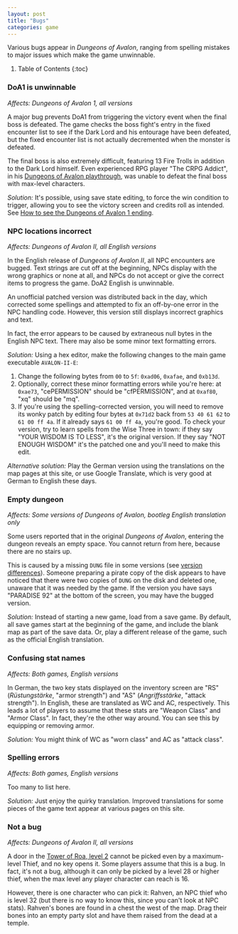 ```yaml
---
layout: post
title: "Bugs"
categories: game
---
```


Various bugs appear in _Dungeons of Avalon_, ranging from spelling mistakes to
major issues which make the game unwinnable.

1. Table of Contents
{:toc}

### DoA1 is unwinnable

_Affects: Dungeons of Avalon 1, all versions_

A major bug prevents DoA1 from triggering the victory event when the final boss is
defeated. The game checks the boss fight's entry in the fixed encounter list to
see if the Dark Lord and his entourage have been defeated, but the fixed encounter
list is not actually decremented when the monster is defeated.

The final boss is also extremely difficult, featuring 13 Fire Trolls in addition to
the Dark Lord himself. Even experienced RPG player "The CRPG Addict", in his
[Dungeons of Avalon playthrough](https://crpgaddict.blogspot.com/2015/08/dungeons-of-avalon-defeated-with-final.html),
was unable to defeat the final boss with max-level characters.

_Solution:_ It's possible, using save state editing, to force the win condition
to trigger, allowing you to see the victory screen and credits roll as intended.
See [How to see the Dungeons of Avalon 1 ending](../secrets/doa1-ending.html).

### NPC locations incorrect

_Affects: Dungeons of Avalon II, all English versions_

In the English release of _Dungeons of Avalon II_, all NPC encounters are bugged.
Text strings are cut off at the beginning, NPCs display with the wrong graphics
or none at all, and NPCs do not accept or give the correct items to progress the
game. DoA2 English is unwinnable.

An unofficial patched version was distributed back in the day, which corrected
some spellings and attempted to fix an off-by-one error in the NPC handling
code. However, this version still displays incorrect graphics and text.

In fact, the error appears to be caused by extraneous null bytes in the
English NPC text. There may also be some minor text formatting errors.

_Solution:_ Using a hex editor, make the following changes to the main game
executable `AVALON-II-E`:

1. Change the following bytes from `00` to `5f`: `0xad06`, `0xafae`,
   and `0xb13d`.
2. Optionally, correct these minor formatting errors while you're here:
   at `0xae73`, "cePERMISSION" should be "cfPERMISSION", and
   at `0xaf80`, "xq" should be "mq".
3. If you're using the spelling-corrected version, you will need to remove
   its wonky patch by editing four bytes at `0x71d2` back from `53 40 61 62`
   to `61 00 ff 4a`. If it already says `61 00 ff 4a`, you're good.
   To check your version, try to learn spells from the Wise Three in town:
   if they say "YOUR WISDOM IS TO LESS", it's the original version.
   If they say "NOT ENOUGH WISDOM" it's the patched one and you'll need
   to make this edit.

_Alternative solution:_ Play the German version using the translations
on the map pages at this site, or use Google Translate, which is very
good at German to English these days.

### Empty dungeon

_Affects: Some versions of Dungeons of Avalon, bootleg English translation only_

Some users reported that in the original _Dungeons of Avalon_, entering the dungeon
reveals an empty space. You cannot return from here, because there are no stairs up.

This is caused by a missing `DUNG` file in some versions
(see [version differences](../history/version-differences.html)). Someone preparing
a pirate copy of the disk appears to have noticed that there were two copies of
`DUNG` on the disk and deleted one, unaware that it was needed by the game. If the
version you have says "PARADISE 92" at the bottom of the screen, you may have the
bugged version.

_Solution:_ Instead of starting a new game, load from a save game. By default, all save
games start at the beginning of the game, and include the blank map as part of the save
data. Or, play a different release of the game, such as the official English translation.

### Confusing stat names

_Affects: Both games, English versions_

In German, the two key stats displayed on the inventory screen are "RS"
(_Rüstungstärke_, "armor strength") and "AS" (_Angriffsstärke_, "attack strength").
In English, these are translated as WC and AC, respectively. This leads a lot of
players to assume that these stats are "Weapon Class" and "Armor Class". In fact,
they're the other way around. You can see this by equipping or removing armor.

_Solution:_ You might think of WC as "worn class" and AC as "attack class".

### Spelling errors

_Affects: Both games, English versions_

Too many to list here.

_Solution:_ Just enjoy the quirky translation. Improved translations for some pieces
of the game text appear at various pages on this site.

### Not a bug

_Affects: Dungeons of Avalon II, all versions_

A door in the [Tower of Roa, level 2](../maps/doa2-tower2.html) cannot be picked
even by a maximum-level Thief, and no key opens it. Some players assume that this
is a bug. In fact, it's not a bug, although it can only be picked by a level 28 or
higher thief, when the max level any player character can reach is 16.

However, there is one character who can pick it: Rahven, an NPC thief who is
level 32 (but there is no way to know this, since you can't look at NPC stats).
Rahven's bones are found in a chest the west of the map. Drag their bones into
an empty party slot and have them raised from the dead at a temple.
